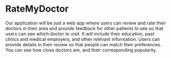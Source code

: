 # RateMyDoctor

Our application will be just a web app where users can review and rate their doctors in their area and provide feedback for other patients to see so that users can see which doctor to visit. It will include their education, past clinics and medical employers, and other relevant information. Users can provide details in their review so that people can match their preferences. You can see how close doctors are, and their corresponding popularity. 
